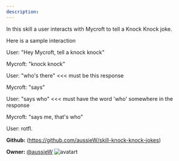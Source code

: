 ```yaml
---
description: 
---
```

In this skill a user interacts with Mycroft to tell a Knock Knock joke.

Here is a sample interaction

User: "Hey Mycroft, tell a knock knock"

Mycroft: "knock knock"

User: "who's there" <<< must be this response

Mycroft: "says"

User: "says who" <<< must have the word 'who' somewhere in the response

Mycroft: "says me, that's who"

User: rotfl.

**Github:** (https://github.com/aussieW/skill-knock-knock-jokes)

**Owner:** [@aussieW](https://github.com/aussieW) ![avatart](https://avatars1.githubusercontent.com/u/1840035?v=4)

